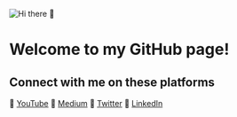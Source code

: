 ![Hi there 👋](https://res.cloudinary.com/importdata/image/upload/v1594310913/YT_Banner_rkjidf.png)


# Welcome to my GitHub page!

## Connect with me on these platforms

🔗 [YouTube](https://www.youtube.com/c/ImportData1) 🔗 [Medium](https://medium.com/@importdata) 🔗 [Twitter](https://twitter.com/ImportData1) 🔗 [LinkedIn](https://www.linkedin.com/in/jaemin-lee-771705151/)
